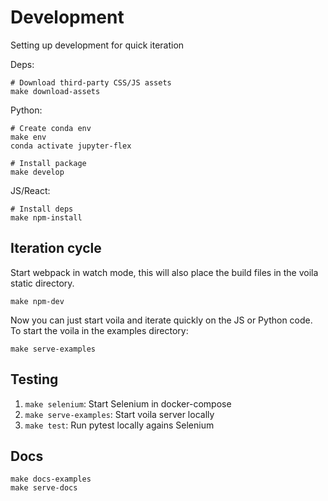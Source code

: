# Development

Setting up development for quick iteration

Deps:

```
# Download third-party CSS/JS assets
make download-assets
```

Python:

```
# Create conda env
make env
conda activate jupyter-flex

# Install package
make develop
```

JS/React:

```
# Install deps
make npm-install
```

## Iteration cycle

Start webpack in watch mode, this will also place the build files in the voila
static directory.

```
make npm-dev
```

Now you can just start voila and iterate quickly on the JS or Python code.
To start the voila in the examples directory:

```
make serve-examples
```

## Testing

1. `make selenium`: Start Selenium in docker-compose
2. `make serve-examples`: Start voila server locally
3. `make test`: Run pytest locally agains Selenium

## Docs

```
make docs-examples
make serve-docs
```
